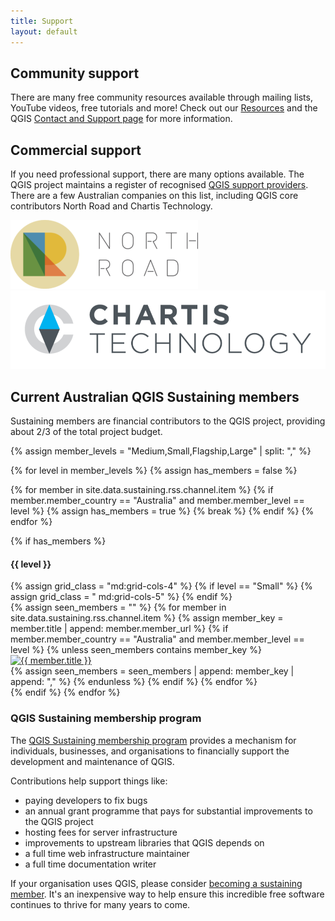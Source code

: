 ```yaml
---
title: Support
layout: default
---
```


<div>
  <h2>Community support</h2>
  <p>There are many free community resources available through mailing lists, YouTube videos, free tutorials and more! Check out our <a href="../resources">Resources</a> and the QGIS <a href="https://qgis.org/resources/support/" target="_blank">Contact and Support page</a> for more information.</p>

  <h2>Commercial support</h2>
  <p>If you need professional support, there are many options available. The QGIS project maintains a register of recognised <a href="https://qgis.org/resources/support/commercial-support/" target="_blank">QGIS support providers</a>. There are a few Australian companies on this list, including QGIS core contributors North Road and Chartis Technology.</p>

  <div class="inline-images">
    <a href="https://north-road.com/" target="_blank"><img class="centered-image w-25" src="/assets/img/support/logo_org_northroad.png" alt="NorthRoad logo"/></a>
    <a href="https://chartistechnology.com/" target="_blank"><img class="centered-image w-25" src="/assets/img/support/logo_org_chartis.png" alt="Chartis logo"/></a>
  <div>


  <h2>Current Australian QGIS Sustaining members</h2>
  <p>Sustaining members are financial contributors to the QGIS project, providing about 2/3 of the total project budget.</p>

{% assign member_levels = "Medium,Small,Flagship,Large" | split: "," %}

{% for level in member_levels %}
  {% assign has_members = false %}

  {% for member in site.data.sustaining.rss.channel.item %}
    {% if member.member_country == "Australia" and member.member_level == level %}
      {% assign has_members = true %}
      {% break %}
    {% endif %}
  {% endfor %}

  {% if has_members %}
    <div class="icon-group mb-8">
      <h4>{{ level }}</h4>
      {% assign grid_class = "md:grid-cols-4" %}
      {% if level == "Small" %}
        {% assign grid_class = " md:grid-cols-5" %}
      {% endif %}
      <div class="grid grid-cols-2 sm:grid-cols-3 {{ grid_class }}">
        {% assign seen_members = "" %}
        {% for member in site.data.sustaining.rss.channel.item %}
          {% assign member_key = member.title | append: member.member_url %}
          {% if member.member_country == "Australia" and member.member_level == level %}
            {% unless seen_members contains member_key %}
              <div class="sustaining-members">
                <a href="{{ member.member_url }}" target="_blank">
                  <img src="{{ member.image_url }}" alt="{{ member.title }}">
                </a>
              </div>
              {% assign seen_members = seen_members | append: member_key | append: "," %}
            {% endunless %}
          {% endif %}
        {% endfor %}
      </div>
    </div>
  {% endif %}
{% endfor %}


  <h3>QGIS Sustaining membership program</h3>
  <div class="mb-8">
      <p>
        The <a href="https://qgis.org/funding/membership" target="_blank">QGIS Sustaining membership program</a> provides a mechanism for individuals, businesses, and organisations to financially support the development and maintenance of QGIS.
      </p>
    <div>Contributions help support things like:
      <ul>
        <li>paying developers to fix bugs</li>
        <li>an annual grant programme that pays for substantial improvements to the QGIS project</li>
        <li>hosting fees for server infrastructure</li>
        <li>improvements to upstream libraries that QGIS depends on</li>
        <li>a full time web infrastructure maintainer</li>
        <li>a full time documentation writer</li>
      </ul>
    </div>
    <p>If your organisation uses QGIS, please consider <a href="https://qgis.org/funding/membership/#how-become-a-sustaining-member" target="_blank">becoming a sustaining member</a>. It's an inexpensive way to help ensure this incredible free software continues to thrive for many years to come.</p>
  </div>



</div>
